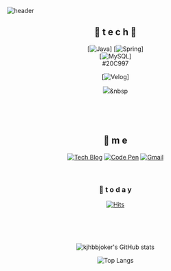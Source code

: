 <!--
**김종훈의 깃허브입니다아** is a ✨ _special_ ✨ repository because its `README.md` (this file) appears on your GitHub profile.

Here are some ideas to get you started:

- 🔭 I’m currently working on ...
- 🌱 I’m currently learning ...
- 👯 I’m looking to collaborate on ...
- 🤔 I’m looking for help with ...
- 💬 Ask me about ...
- 📫 How to reach me: ...
- 😄 Pronouns: ...
- ⚡ Fun fact: ...
-->
![header](https://capsule-render.vercel.app/api?type=wave&color=auto&height=300&section=header&text=Kjhbbjoker%20render&fontSize=90)

<div align=center>

## 🌹 t e c h 🌹





[![Java](https://img.shields.io/badge/Java-007396?style=flat-square&logo=Java&logoColor=white)]
 [![Spring](https://img.shields.io/badge/Spring-6DB33F?style=flat-square&logo=Spring&logoColor=white)]
<br>
[![MySQL](https://img.shields.io/badge/MySQL-4479A1?style=flat-square&logo=MySQL&logoColor=white)]  
 #20C997
 
 [![Velog](https://img.shields.io/badge/Velog-#20C997?style=flat-square&logo=Velog&logoColor=white)]  
 
 <img src="https://img.shields.io/badge/텍스트-컬러코드?style=flat-square&logo=아이콘 이름&logoColor=white"/></a>&nbsp 

<br><br><br>

## 💫 m e 
[![Tech Blog](https://img.shields.io/badge/Blog-FF5722?style=flat-square&logo=blogger&logoColor=white)](https://321coucou.tistory.com/)  [![Code Pen](https://img.shields.io/badge/CodePen-000000?style=flat-square&logo=CodePen&logoColor=white)](https://codepen.io/joowon0220) [![Gmail](https://img.shields.io/badge/Gmail-EA4335?style=flat-square&logo=Gmail&logoColor=white)](mailto:one.joowon@gmail.com)
<br><br><br>


### 💌  t o d a y 

[![Hits](https://hits.seeyoufarm.com/api/count/incr/badge.svg?url=https%3A%2F%2Fgithub.com%2FJoowon0220&count_bg=%23FF0000&title_bg=%23555555&icon=&icon_color=%23E7E7E7&title=hits&edge_flat=false)](https://hits.seeyoufarm.com)
<br><br><br><br><br>

</div>
  
 <div align=center> 
  
![kjhbbjoker's GitHub stats](https://github-readme-stats.vercel.app/api?username=kjhbbjoker&show_icons=true&theme=onedark)

![Top Langs](https://github-readme-stats.vercel.app/api/top-langs/?username=kjhbbjoker&layout=compact&&show_icons=true&theme=onedark)


</div>
<!--
**kjhbbjoker/kjhbbjoker** is a ✨ _special_ ✨ repository because its `README.md` (this file) appears on your GitHub profile.

Here are some ideas to get you started:

- 🔭 I’m currently working on ...
- 🌱 I’m currently learning ...
- 👯 I’m looking to collaborate on ...
- 🤔 I’m looking for help with ...
- 💬 Ask me about ...
- 📫 How to reach me: ...
- 😄 Pronouns: ...
- ⚡ Fun fact: ...
-->
